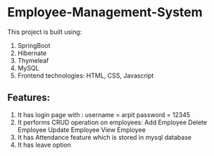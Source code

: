 # Employee-Management-System
This project is built using:
  1. SpringBoot
  2. Hibernate
  3. Thymeleaf
  4. MySQL
  5. Frontend technologies: HTML, CSS, Javascript
  
  ## Features:
 1. It has login page with :
          username = arpit
          password = 12345
 2. It performs CRUD operation on employees:
            Add Employee
            Delete Employee
            Update Employee
            View Employee
 3. It has Attendance feature which is stored in mysql database
 4. It has leave option
      
